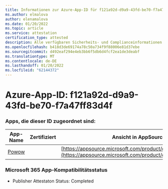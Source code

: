 ```yaml
---
title: Informationen zur Azure-App-ID für f121a92d-d9a9-43fd-be70-f7a47ff83d4f
ms.author: elmalova
author: elenamalova
ms.date: 01/20/2022
ms.topic: article
ms.service: attestation
certification_type: attested
description: Alle verfügbaren Sicherheits- und Complianceinformationen für f121a92d-d9a9-43fd-be70-f7a47ff83d4f.
ms.openlocfilehash: b418d3de69174a78c50a734f9f88006e81d37ebe
ms.sourcegitcommit: d492eaf294e4eb3bb6f5db6d4fcf2ea1de3deabf
ms.translationtype: MT
ms.contentlocale: de-DE
ms.lasthandoff: 01/20/2022
ms.locfileid: "62144372"
---
```

# <a name="azure-app-id-f121a92d-d9a9-43fd-be70-f7a47ff83d4f"></a>Azure-App-ID: f121a92d-d9a9-43fd-be70-f7a47ff83d4f


### <a name="apps-associated-with-this-id"></a>Apps, die dieser ID zugeordnet sind:
| **App-Name** | **Zertifiziert** | **Ansicht in AppSource** |
|--------------|---------------|-----------------------|
| [Powow](https://docs.microsoft.com/microsoft-365-app-certification/forward/WA200002952) |  | [https://appsource.microsoft.com/product/office/WA200002952](https://appsource.microsoft.com/product/office/WA200002952) |

### <a name="microsoft-365-app-compliance-status"></a>Microsoft 365 App-Kompatibilitätsstatus
- Publisher Attestaton Status: Completed
